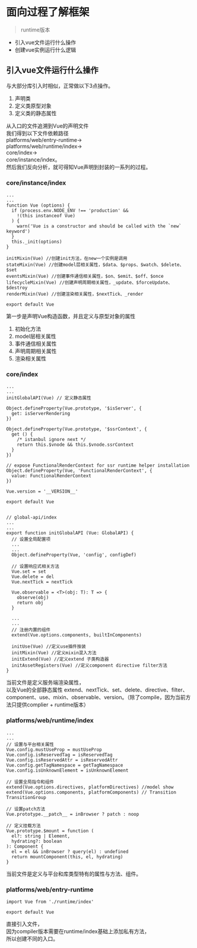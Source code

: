# 面向过程了解框架
>runtime版本

+ 引入vue文件运行什么操作
+ 创建vue实例运行什么逻辑

## 引入vue文件运行什么操作
与大部分库引入时相似，正常做以下3点操作。   
1. 声明类   
2. 定义类原型对象   
3. 定义类的静态属性       



从入口的文件追溯到Vue的声明文件    
我们得到以下文件依赖路径   
platforms/web/entry-runtime->  
platforms/web/runtime/index->   
core/index->   
core/instance/index。   
然后我们反向分析，就可得知Vue声明到封装的一系列的过程。

### core/instance/index
```
...
...
function Vue (options) {
  if (process.env.NODE_ENV !== 'production' &&
    !(this instanceof Vue)
  ) {
    warn('Vue is a constructor and should be called with the `new` keyword')
  }
  this._init(options)
}

initMixin(Vue) //创建init方法，在new一个实例是调用
stateMixin(Vue) //创建model层相关属性，$data、$props、$watch、$delete、$set
eventsMixin(Vue) //创建事件通信相关属性，$on、$emit、$off、$once
lifecycleMixin(Vue) //创建声明周期相关属性，_update、$forceUpdate、$destroy
renderMixin(Vue) //创建渲染相关属性，$nextTick、_render

export default Vue

```
第一步是声明Vue构造函数，并且定义与原型对象的属性   
1. 初始化方法   
2. model层相关属性   
3. 事件通信相关属性   
4. 声明周期相关属性   
5. 渲染相关属性

### core/index
```
...
...
initGlobalAPI(Vue) // 定义静态属性

Object.defineProperty(Vue.prototype, '$isServer', {
  get: isServerRendering
})

Object.defineProperty(Vue.prototype, '$ssrContext', {
  get () {
    /* istanbul ignore next */
    return this.$vnode && this.$vnode.ssrContext
  }
})

// expose FunctionalRenderContext for ssr runtime helper installation
Object.defineProperty(Vue, 'FunctionalRenderContext', {
  value: FunctionalRenderContext
})

Vue.version = '__VERSION__'

export default Vue


// global-api/index
...
...
export function initGlobalAPI (Vue: GlobalAPI) {
  // 设置全局配置项
  ...
  ...
  Object.defineProperty(Vue, 'config', configDef)

  // 设置响应式相关方法
  Vue.set = set
  Vue.delete = del
  Vue.nextTick = nextTick

  Vue.observable = <T>(obj: T): T => {
    observe(obj)
    return obj
  }

  ...
  ...
  // 注册内置的组件
  extend(Vue.options.components, builtInComponents)

  initUse(Vue) //定义use插件按装
  initMixin(Vue) //定义mixin混入方法
  initExtend(Vue) //定义extend 子类构造器
  initAssetRegisters(Vue) //定义component directive filter方法
}
```
当前文件是定义服务端渲染属性，    
以及Vue的全部静态属性
extend、nextTick、set、delete、directive、filter、component、use、mixin、observable、version。（除了compile，因为当前方法只提供complier + runtime版本）

### platforms/web/runtime/index
```
...
...
// 设置与平台相关属性
Vue.config.mustUseProp = mustUseProp
Vue.config.isReservedTag = isReservedTag
Vue.config.isReservedAttr = isReservedAttr
Vue.config.getTagNamespace = getTagNamespace
Vue.config.isUnknownElement = isUnknownElement

// 设置全局指令和组件
extend(Vue.options.directives, platformDirectives) //model show
extend(Vue.options.components, platformComponents) // Transition TransitionGroup

// 设置patch方法
Vue.prototype.__patch__ = inBrowser ? patch : noop

// 定义挂载方法
Vue.prototype.$mount = function (
  el?: string | Element,
  hydrating?: boolean
): Component {
  el = el && inBrowser ? query(el) : undefined
  return mountComponent(this, el, hydrating)
}
```
当前文件是定义与平台和库类型特有的属性与方法、组件。

### platforms/web/entry-runtime
```
import Vue from './runtime/index'

export default Vue
```
直接引入文件，    
因为compiler版本需要在runtime/index基础上添加私有方法，   
所以创建不同的入口。 